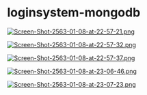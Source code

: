 # loginsystem-mongodb

[![Screen-Shot-2563-01-08-at-22-57-21.png](https://i.postimg.cc/nh8jdzZ1/Screen-Shot-2563-01-08-at-22-57-21.png)](https://postimg.cc/ppZLrPm9)

[![Screen-Shot-2563-01-08-at-22-57-32.png](https://i.postimg.cc/7ZmCqN0K/Screen-Shot-2563-01-08-at-22-57-32.png)](https://postimg.cc/G4T3QGMD)

[![Screen-Shot-2563-01-08-at-22-57-37.png](https://i.postimg.cc/3xJRfDVm/Screen-Shot-2563-01-08-at-22-57-37.png)](https://postimg.cc/QHwhHVXd)

[![Screen-Shot-2563-01-08-at-23-06-46.png](https://i.postimg.cc/ZY85Tch6/Screen-Shot-2563-01-08-at-23-06-46.png)](https://postimg.cc/YjSHRQ0S)

[![Screen-Shot-2563-01-08-at-23-07-23.png](https://i.postimg.cc/63dtp9FB/Screen-Shot-2563-01-08-at-23-07-23.png)](https://postimg.cc/N9fWNwgn)
